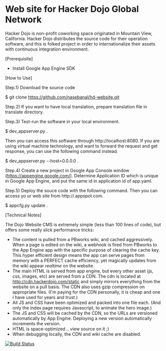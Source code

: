 # Web site for Hacker Dojo Global Network

Hacker Dojo is non-profit coworking space originated in Mountain View, California. Hacker Dojo distributes the source code for their operation software, and this is folked project in order to internationalize their assets with continuous integration environment.


[Prerequisite]

* Install Google App Engine SDK


[How to Use]

Step.1) Download the source code

 $ git clone https://github.com/nasebanal/hd-website.git


Step.2) If you want to have local translation, prepare translation file in translate directory.

Step.3) Test-run the software in your local environment.

 $ dev_appserver.py .

Then you can access this software through http://localhost:8080.
If you are using virtual machine technology, and want to forward the request and get response, you can use the following command instead.

 $ dev_appserver.py --host=0.0.0.0 .

Step.4) Create a new project in Google App Console window (https://appengine.google.com/). Determine Application ID which is unique in Google App Engine, and put the same id in application id of app.yaml.

Step.5) Deploy the souce code with the following command. Then you can access yo
ur web site from http://<application ID>.appspot.com.

 $ appcfg.py update .


[Technical Notes]

The Dojo Website CMS is extremely simple (less than 100 lines of code), but offers some really slick performance tricks:

* The content is pulled from a PBworks wiki, and cached aggressively.  When a page is edited on the wiki, a webhook is fired from PBworks to the App Engine app with the specific purpose of clearing the cache key.  This hyper efficient design means the app can serve pages from memory with a PERFECT cache efficiency, yet magically updates from the wiki appear _realtime_ on the website.
* The main HTML is served from app engine, but every other asset (js, css, images, etc) are served from a CDN.  The cdn is located at http://cdn.hackerdojo.com/static and simply mirrors everything from the website on a pull basis.  The CDN also uses gzip compression on appropriate files.  (I'm paying for the CDN personally, it is cheap and one I have used for years and trust.)
* All JS and CSS have been optimized and packed into one file each.  (And only the index page requires Javascript, to animate the hero image.)
* The JS and CSS will be cached by the CDN, so the URLs are versioned automatically by App Engine.  Deploying a new version automatically increments the version.
* HTML is space-optimized .. view source on it ;)
* When debugging locally, the CDN and wiki cache are disabled.


[![Build Status](https://travis-ci.org/nasebanal/hd-website.svg)](https://travis-ci.org/nasebanal/hd-website)
